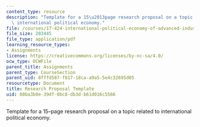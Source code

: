 ```yaml
---
content_type: resource
description: "Template for a 15\u2013page research proposal on a topic related to\
  \ international political economy."
file: /courses/17-424-international-political-economy-of-advanced-industrial-societies-fall-2011/80ba3b0e39df0bc8db3db61d016c5566_MIT17_424F11_Res_Pro_Temp.pdf
file_size: 203445
file_type: application/pdf
learning_resource_types:
- Assignments
license: https://creativecommons.org/licenses/by-nc-sa/4.0/
ocw_type: OCWFile
parent_title: Assignments
parent_type: CourseSection
parent_uid: 8fffd587-f817-18ca-a9a5-5e4c32695d05
resourcetype: Document
title: Research Proposal Template
uid: 80ba3b0e-39df-0bc8-db3d-b61d016c5566
---
```

Template for a 15–page research proposal on a topic related to international political economy.